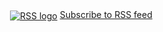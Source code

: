 
<a href="https://rnd.neocities.org/blog/main.rss" rel="alternate" title="RSS feed" type="application/rss+xml"><img src="/rss.gif" alt="RSS logo" style="vertical-align: middle; padding: 4px;" />Subscribe to RSS feed</a>
